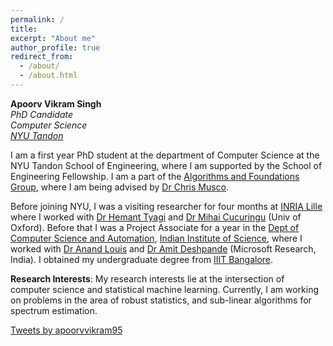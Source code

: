 ```yaml
---
permalink: /
title:
excerpt: "About me"
author_profile: true
redirect_from:
  - /about/
  - /about.html
---
```

**Apoorv Vikram Singh**  
*PhD Candidate*  
*Computer Science*  
[*NYU Tandon*](https://engineering.nyu.edu/academics/departments/computer-science-and-engineering)


I am a first year PhD student at the department of Computer Science at the NYU Tandon School of Engineering, where I am supported by the School of Engineering Fellowship. I am a part of the [Algorithms and Foundations Group](https://wp.nyu.edu/tandonschoolofengineering-algorithms/), where I am being advised by [Dr Chris Musco](https://www.chrismusco.com/).  

Before joining NYU, I was a visiting researcher for four months at [INRIA Lille](https://www.inria.fr/fr/centre-inria-lille-nord-europe) where I worked with [Dr Hemant Tyagi](https://hemant-tyagi.github.io/) and [Dr Mihai Cucuringu](http://www.stats.ox.ac.uk/~cucuring/) (Univ of Oxford). Before that I was a Project Associate for a year in the [Dept of Computer Science and Automation](https://www.csa.iisc.ac.in/), [Indian Institute of Science](https://iisc.ac.in/), where I worked with [Dr Anand Louis](https://www.csa.iisc.ac.in/~anandl/) and [Dr Amit Deshpande](https://www.microsoft.com/en-us/research/people/amitdesh/)  (Microsoft Research, India). I obtained my undergraduate degree from [IIIT Bangalore](https://www.iiitb.ac.in/).  


**Research Interests**: My research interests lie at the intersection of computer science and statistical machine learning. Currently, I am working on problems in the area of robust statistics, and sub-linear algorithms for spectrum estimation.   


<a class="twitter-timeline" data-width="600" data-height="700" data-theme="light" href="https://twitter.com/apoorvvikram95?ref_src=twsrc%5Etfw">Tweets by apoorvvikram95</a> <script async src="https://platform.twitter.com/widgets.js" charset="utf-8"></script>
